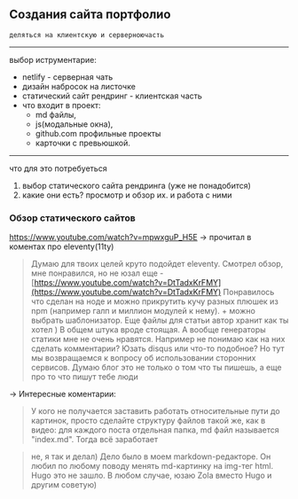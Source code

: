 ## Создания сайта портфолио
	деляться на клиентскую и серверноючасть
---
выбор иструментарие:
- netlify - серверная чать
- дизайн набросок на листочке
- статический сайт рендринг - клиентская часть
- что входит в проект:
	- md файлы, 
	- js(модальные окна), 
	- github.com профильные проекты
	-   карточки с превьюшкой.

---

что для это потребуеться
1. выбор статического сайта рендринга (уже не понадобится)
2. какие они есть? просмотр и обзор их. и работа с ними
### Обзор статического сайтов
https://www.youtube.com/watch?v=mpwxguP_H5E
-> прочитал в коментах про eleventy(11ty)
>Думаю для твоих целей круто подойдет eleventy. Смотрел обзор, мне понравился, но не юзал еще - [https://www.youtube.com/watch?v=DtTadxKrFMY](https://www.youtube.com/watch?v=DtTadxKrFMY) Понравилось что сделан на ноде и можно прикрутить кучу разных плюшек из npm (например галп и миллион модулей к нему). + можно выбрать шаблонизатор. Еще файлы для статьи автор хранит как ты хотел ) В общем штука вроде стоящая. А вообще генераторы статики мне не очень нравятся. Например не понимаю как на них сделать комментарии? Юзать disqus или что-то подобное? Но тут мы возвращаемся к вопросу об использовании сторонних сервисов. Думаю блог это не только о том что ты пишешь, а еще про то что пишут тебе люди

-> Интересные коментарии:
>У кого не получается заставить работать относительные пути до картинок, просто сделайте структуру файлов такой же, как в видео: для каждого поста отдельная папка, md файл называется "index.md". Тогда всё заработает

>не, я так и делал) Дело было в моем markdown-редакторе. Он любил по любому поводу менять md-картинку на img-тег html. Hugo это не зашло. В любом случае, юзаю Zola вместо Hugo и другим советую)
